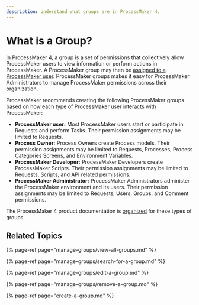 ```yaml
---
description: Understand what groups are in ProcessMaker 4.
---
```


# What is a Group?

In ProcessMaker 4, a group is a set of permissions that collectively allow ProcessMaker users to view information or perform actions in ProcessMaker. A ProcessMaker group may then be [assigned to a ProcessMaker user](../add-users/manage-user-accounts/edit-a-user-account.md). ProcessMaker groups makes it easy for ProcessMaker Administrators to manage ProcessMaker permissions across their organization.

ProcessMaker recommends creating the following ProcessMaker groups based on how each type of ProcessMaker user interacts with ProcessMaker:

* **ProcessMaker user:** Most ProcessMaker users start or participate in Requests and perform Tasks. Their permission assignments may be limited to Requests.
* **Process Owner:** Process Owners create Process models. Their permission assignments may be limited to Requests, Processes, Process Categories Screens, and Environment Variables.
* **ProcessMaker Developer:** ProcessMaker Developers create ProcessMaker Scripts. Their permission assignments may be limited to Requests, Scripts, and API related permissions.
* **ProcessMaker Administrator:** ProcessMaker Administrators administer the ProcessMaker environment and its users. Their permission assignments may be limited to Requests, Users, Groups, and Comment permissions.

The ProcessMaker 4 product documentation is [organized](../../start-here/how-to-use-this-document.md) for these types of groups.

## Related Topics

{% page-ref page="manage-groups/view-all-groups.md" %}

{% page-ref page="manage-groups/search-for-a-group.md" %}

{% page-ref page="manage-groups/edit-a-group.md" %}

{% page-ref page="manage-groups/remove-a-group.md" %}

{% page-ref page="create-a-group.md" %}

